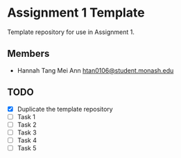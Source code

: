 # Assignment 1 Template

Template repository for use in Assignment 1.

## Members

* Hannah Tang Mei Ann htan0106@student.monash.edu

## TODO

- [x] Duplicate the template repository
- [ ] Task 1
- [ ] Task 2
- [ ] Task 3
- [ ] Task 4
- [ ] Task 5
